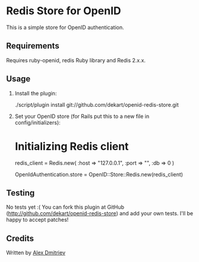 Redis Store for OpenID
======================

This is a simple store for OpenID authentication.

Requirements
------------

Requires ruby-openid, redis Ruby library and Redis 2.x.x.

Usage
-----

1) Install the plugin:

    ./script/plugin install git://github.com/dekart/openid-redis-store.git

2) Set your OpenID store (for Rails put this to a new file in config/initializers):

    # Initializing Redis client
    redis_client = Redis.new(
      :host => "127.0.0.1",
      :port => "",
      :db   => 0
    )

    OpenIdAuthentication.store = OpenID::Store::Redis.new(redis_client)

Testing
-------

No tests yet :( You can fork this plugin at GitHub (http://github.com/dekart/openid-redis-store)
and add your own tests. I'll be happy to accept patches!

Credits
-------

Written by [Alex Dmitriev](http://railorz.ru)
